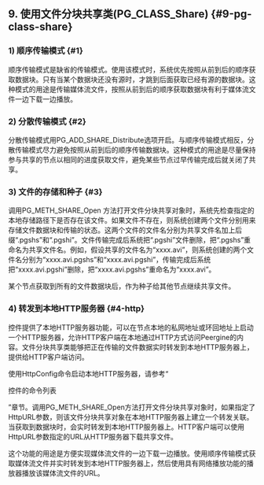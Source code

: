 ## 9\. 使用文件分块共享类(PG_CLASS_Share) {#9-pg-class-share}

### 1) 顺序传输模式 {#1}

顺序传输模式是缺省的传输模式。使用该模式时，系统优先按照从前到后的顺序获取数据块。只有当某个数据块还没有源时，才跳到后面获取已经有源的数据块。这种模式的用途是传输媒体流文件，按照从前到后的顺序获取数据块有利于媒体流文件一边下载一边播放。

### 2) 分散传输模式 {#2}

分散传输模式用PG_ADD_SHARE_Distribute选项开启。与顺序传输模式相反，分散传输模式尽力避免按照从前到后的顺序传输数据块。这种模式的用途是尽量保持参与共享的节点以相同的进度获取文件，避免某些节点过早传输完成后就关闭了共享。

### 3) 文件的存储和种子 {#3}

调用PG_METH_SHARE_Open 方法打开文件分块共享对象时，系统先检查指定的本地存储路径下是否存在该文件。如果文件不存在，则系统创建两个文件分别用来存储文件数据块和传输的状态。这两个文件的文件名分别为共享文件名加上后缀“.pgshs”和“.pgshi”。文件传输完成后系统把“.pgshi”文件删除，把“.pgshs”重命名为共享文件名。例如，假设共享的文件名为“xxxx.avi”，则系统创建的两个文件名分别为“xxxx.avi.pgshs”和“xxxx.avi.pgshi”，传输完成后系统把“xxxx.avi.pgshi”删除，把“xxxx.avi.pgshs”重命名为“xxxx.avi”。

某个节点获取到所有的文件数据块后，作为种子给其他节点继续共享文件。

### 4) 转发到本地HTTP服务器 {#4-http}

控件提供了本地HTTP服务器功能，可以在节点本地的私网地址或环回地址上启动一个HTTP服务器，允许HTTP客户端在本地通过HTTP方式访问Peergine的内容。文件分块共享类能够把正在传输的文件数据实时转发到本地HTTP服务器上，提供给HTTP客户端访问。

使用HttpConfig命令启动本地HTTP服务器，请参考“

控件的命令列表

”章节。调用PG_METH_SHARE_Open方法打开文件分块共享对象时，如果指定了HttpURL参数，则该文件分块共享对象在本地HTTP服务器上建立一个转发关联。当获取到数据块时，会实时转发到本地HTTP服务器上。HTTP客户端可以使用HttpURL参数指定的URL从HTTP服务器下载共享文件。

这个功能的用途是方便实现媒体流文件的一边下载一边播放。使用顺序传输模式获取媒体流文件并实时转发到本地HTTP服务器上，然后使用具有网络播放功能的播放器播放该媒体流文件的URL。